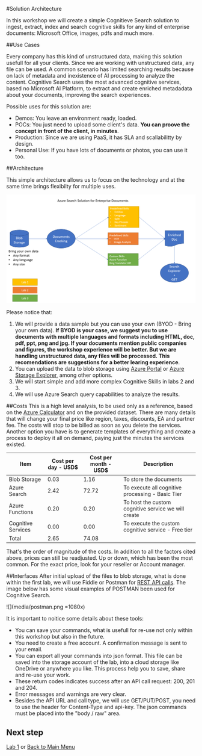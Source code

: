 #Solution Architecture

In this workshop we will create a simple Cognitieve Search solution to ingest, extract, index and search cognitive skills for any kind of enterprise documents: Microsoft Office, images, pdfs and much more.


##Use Cases

Every company has this kind of unstructured data, making this solution usefull for all your clients. Since we are working with unstructured data, any file can be used. A common scenario has limited searching results because on lack of metadata and inexistence of AI processing to analyze the content. Cognitive Search uses the most advanced cognitive services, based no Microsoft AI Platform, to extract and create enriched metadadata about your documents, improving the search experiences. 

Possible uses for this solution are:

+ Demos: You leave an environment ready, loaded. 
+ POCs: You just need to upload some client's data. **You can proove the concept in front of the client, in minutes**.
+ Production: Since we are using PaaS, it has SLA and scallabilitty by design.
+ Personal Use: If you have lots of documents or photos, you can use it too.

##Architecture

This simple architecture allows us to focus on the technology and at the same time brings flexibilty for multiple uses.

![](media/architecture.png)

Please notice that:

1. We will provide a data sample but you can use your own (BYOD - Bring your own data). **If BYOD is your case, we suggest you to use documents with multiple languages and formats including HTML, doc, pdf, ppt, png and jpg. If your documents mention public companies and figures, the workshop experience will be better. But we are handling unstructured data, any files will be processed. This recomendations are suggestions for a better learing experience**.
2. You can upload the data to blob storage using [Azure Portal](https://docs.microsoft.com/en-us/azure/storage/blobs/storage-quickstart-blobs-portal) or [Azure Storage Explorer](https://docs.microsoft.com/en-us/azure/storage/blobs/storage-quickstart-blobs-storage-explorer), among other options.
3. We will start simple and add more complex Cognitive Skills in labs 2 and 3.
4. We will use Azure Search query capabilities to analyze the results.

##Costs
This is a high level analysis, to be used only as a reference, based on the [Azure Calculator](https://azure.microsoft.com/en-us/pricing/calculator/) and on the provided dataset. There are many details that will change your final price like region, taxes, discounts, EA and partner fee. The costs will stop to be billed as soon as you delete the services. Another option you have is to generate templates of everything and create a process to deploy it all on demand, paying just the minutes the services existed.

| Item |Cost per day - USD$ | Cost per month - USD$ | Description
|-------|----------|----------|----------|
| Blob Storage | 0.03 | 1.16 |To store the documents |
| Azure Search | 2.42 | 72.72 | To execute all cognitive processing - Basic Tier |
| Azure Functions | 0.20 | 0.20 | To host the custom cognitive service we will create |
| Cognitive Services | 0.00 | 0.00 | To execute the custom cognitive service - Free tier | 
| Total | 2.65 | 74.08 |  | 

That's the order of magnitude of the costs. In addition to all the factors cited above, prices can still be readjusted. Up or down, which has been the most common. For the exact price, look for your reseller or Account manager.

##Interfaces
After initial upload of the files to blob storage, what is done within the first lab, we will use Fiddle or Postman for [REST API calls](https://docs.microsoft.com/en-us/azure/search/search-fiddler). The image below has some visual examples of POSTMAN been used for Cognitive Search.

![](media/postman.png =1080x)

It is important to noitice some details about these tools:
+ You can save your commands, what is usefull for re-use not only within this workshop but also in the future.
+ You need to create a free account. A confirmation message is sent to your email.
+ You can export all your commands into json format. This file can be saved into the storage account of the lab, into a cloud storage like OneDrive or anywhere you like. This process help you to save, share and re-use your work.
+ These return codes indicates success after an API call request: 200, 201 and 204. 
+ Error messages and warnings are very clear.
+ Besides the API URL and call type, we will use GET/PUT/POST, you need to use the header for Content-Type and api-key. The json commands must be placed into the "body / raw" area. 






## Next step
[Lab 1](04-Lab-1.md) or [Back to Main Menu](01-readme.md)




